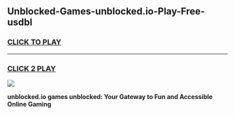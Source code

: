 
## Unblocked-Games-unblocked.io-Play-Free-usdbl
<h3>
<a href="https://premium76.site?title=unblocked.io&ref=20M">CLICK TO PLAY</a></h3>
<hr>

<h3>
<a href="https://premium76.site?title=unblocked.io&ref=20M">CLICK 2 PLAY</a>
  
</h3>

<a href="https://premium76.site?title=unblocked.io&ref=19M"><img src="https://clearcache.store/games.png"></a>


**unblocked.io games unblocked: Your Gateway to Fun and Accessible Online Gaming**
